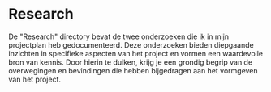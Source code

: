 # Research

De "Research" directory bevat de twee onderzoeken die ik in mijn projectplan heb gedocumenteerd. Deze onderzoeken bieden diepgaande inzichten in specifieke aspecten van het project en vormen een waardevolle bron van kennis. Door hierin te duiken, krijg je een grondig begrip van de overwegingen en bevindingen die hebben bijgedragen aan het vormgeven van het project.
